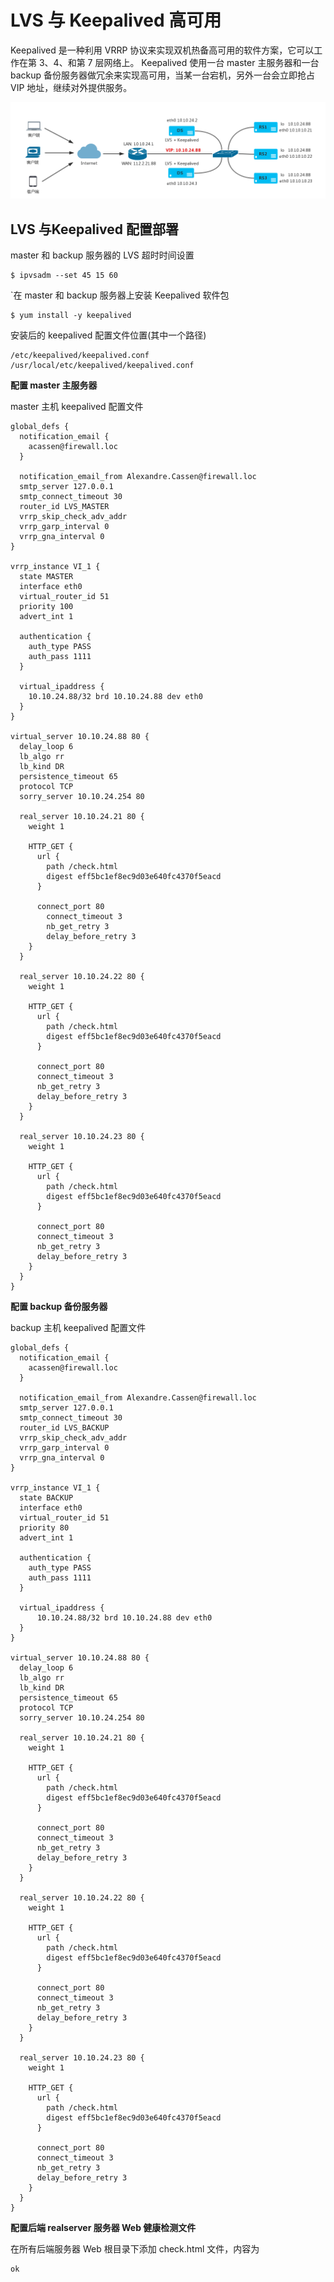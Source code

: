 # LVS 与 Keepalived 高可用

Keepalived 是一种利用 VRRP 协议来实现双机热备高可用的软件方案，它可以工作在第 3、4、和第 7 层网络上。 Keepalived 使用一台 master 主服务器和一台 backup 备份服务器做冗余来实现高可用，当某一台宕机，另外一台会立即抢占 VIP 地址，继续对外提供服务。
   
![image](../img/lvs-keepalvied.png)
   
## LVS 与Keepalived 配置部署

master 和 backup 服务器的 LVS 超时时间设置

```
$ ipvsadm --set 45 15 60
```

`在 master 和 backup 服务器上安装 Keepalived 软件包
   
```
$ yum install -y keepalived
```
   
安装后的 keepalived 配置文件位置(其中一个路径)

```
/etc/keepalived/keepalived.conf
/usr/local/etc/keepalived/keepalived.conf
```

**配置 master 主服务器**

master 主机 keepalived 配置文件

```
global_defs {
  notification_email {
    acassen@firewall.loc
  }
   
  notification_email_from Alexandre.Cassen@firewall.loc
  smtp_server 127.0.0.1
  smtp_connect_timeout 30
  router_id LVS_MASTER
  vrrp_skip_check_adv_addr
  vrrp_garp_interval 0
  vrrp_gna_interval 0
}
   
vrrp_instance VI_1 {
  state MASTER
  interface eth0
  virtual_router_id 51
  priority 100
  advert_int 1
   
  authentication {
    auth_type PASS
    auth_pass 1111
  }
   
  virtual_ipaddress {
    10.10.24.88/32 brd 10.10.24.88 dev eth0
  }
}
   
virtual_server 10.10.24.88 80 {
  delay_loop 6
  lb_algo rr
  lb_kind DR
  persistence_timeout 65
  protocol TCP
  sorry_server 10.10.24.254 80
   
  real_server 10.10.24.21 80 {
    weight 1

    HTTP_GET {
      url {
        path /check.html
        digest eff5bc1ef8ec9d03e640fc4370f5eacd
      }
   
      connect_port 80
        connect_timeout 3
        nb_get_retry 3
        delay_before_retry 3
    }
  }
   
  real_server 10.10.24.22 80 {
    weight 1
   
    HTTP_GET {
      url {
        path /check.html
        digest eff5bc1ef8ec9d03e640fc4370f5eacd
      }
   
      connect_port 80
      connect_timeout 3
      nb_get_retry 3
      delay_before_retry 3
    }
  }

  real_server 10.10.24.23 80 {
    weight 1
   
    HTTP_GET {
      url {
        path /check.html
        digest eff5bc1ef8ec9d03e640fc4370f5eacd
      }
   
      connect_port 80
      connect_timeout 3
      nb_get_retry 3
      delay_before_retry 3
    }
  }
}
```
  
**配置 backup 备份服务器**

backup 主机 keepalived 配置文件

```
global_defs {
  notification_email {
    acassen@firewall.loc
  }
   
  notification_email_from Alexandre.Cassen@firewall.loc
  smtp_server 127.0.0.1
  smtp_connect_timeout 30
  router_id LVS_BACKUP
  vrrp_skip_check_adv_addr
  vrrp_garp_interval 0
  vrrp_gna_interval 0
}
   
vrrp_instance VI_1 {
  state BACKUP
  interface eth0
  virtual_router_id 51
  priority 80
  advert_int 1
   
  authentication {
    auth_type PASS
    auth_pass 1111
  }
   
  virtual_ipaddress {
      10.10.24.88/32 brd 10.10.24.88 dev eth0
  }
}
   
virtual_server 10.10.24.88 80 {
  delay_loop 6
  lb_algo rr
  lb_kind DR
  persistence_timeout 65
  protocol TCP
  sorry_server 10.10.24.254 80
   
  real_server 10.10.24.21 80 {
    weight 1
   
    HTTP_GET {
      url {
        path /check.html
        digest eff5bc1ef8ec9d03e640fc4370f5eacd
      }
   
      connect_port 80
      connect_timeout 3
      nb_get_retry 3
      delay_before_retry 3
    }
  }
   
  real_server 10.10.24.22 80 {
    weight 1
   
    HTTP_GET {
      url {
        path /check.html
        digest eff5bc1ef8ec9d03e640fc4370f5eacd
      }
   
      connect_port 80
      connect_timeout 3
      nb_get_retry 3
      delay_before_retry 3
    }
  }

  real_server 10.10.24.23 80 {
    weight 1
   
    HTTP_GET {
      url {
        path /check.html
        digest eff5bc1ef8ec9d03e640fc4370f5eacd
      }
   
      connect_port 80
      connect_timeout 3
      nb_get_retry 3
      delay_before_retry 3
    }
  }
}   
```

**配置后端 realserver 服务器 Web 健康检测文件**

在所有后端服务器 Web 根目录下添加 check.html 文件，内容为

```
ok
```
